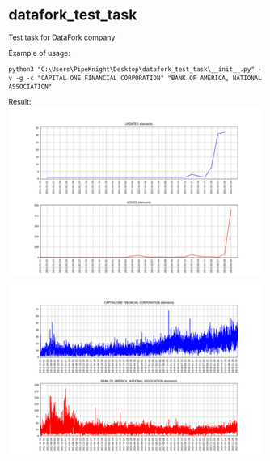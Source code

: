 # datafork_test_task
Test task for DataFork company


Example of usage:

`python3 "C:\Users\PipeKnight\Desktop\datafork_test_task\__init__.py" -v -g -c "CAPITAL ONE FINANCIAL CORPORATION" "BANK OF AMERICA, NATIONAL ASSOCIATION"`


Result:
![Graph 1](/images/count_from_2021-01-21_to_2021-02-19_graph.png)

![Graph 2](/images/compare_CAPITAL%20ONE%20FINANCIAL%20CORPORATION_and_BANK%20OF%20AMERICA%20NATIONAL%20ASSOCIATION_graph.png)
